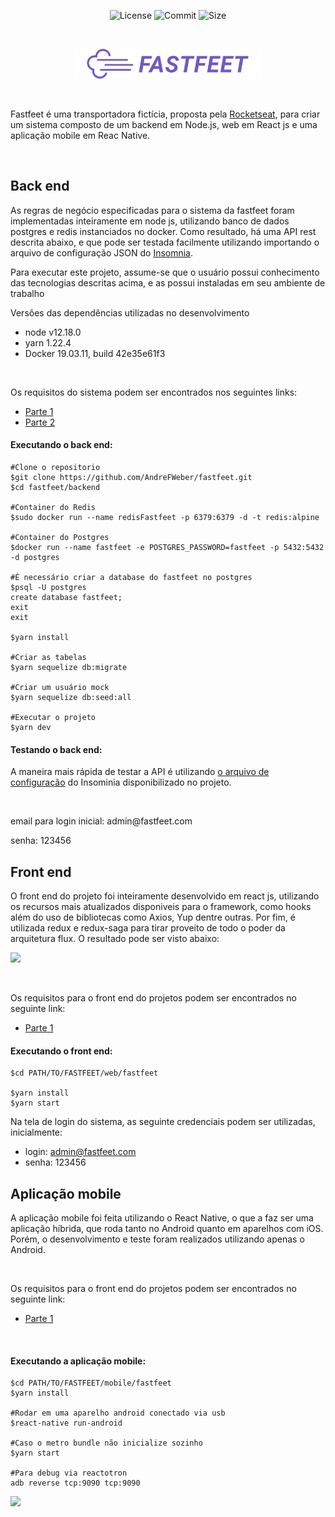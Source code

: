 <p align="center">

  <img alt="License" src="https://img.shields.io/github/license/AndreFWeber/fastfeet">
  <img alt="Commit" src="https://img.shields.io/github/last-commit/AndreFWeber/fastfeet">
  <img alt="Size" src="https://img.shields.io/github/repo-size/AndreFWeber/fastfeet">  
</p>
<br>
<p align="center">
    <img alt="fastfeet" src="https://github.com/AndreFWeber/fastfeet/blob/master/web/fastfeet/src/assets/logo.svg" width="300px" />
</p>
<br>
<p> 
   Fastfeet é uma transportadora fictícia, proposta pela <a href="https://rocketseat.com.br/">Rocketseat</a>, para criar um sistema composto de um backend em Node.js, web em React js e uma aplicação mobile em Reac Native.
</p>
<br>
<h2>
  Back end
</h2>
<p>
    As regras de negócio especificadas para o sistema da fastfeet foram implementadas inteiramente em node js, utilizando banco de dados postgres e redis instanciados no docker. Como resultado, há uma API rest descrita abaixo, e que pode ser testada facilmente utilizando importando o arquivo de configuração JSON do <a href="https://insomnia.rest/download/">Insomnia</a>.
</p>
<p>Para executar este projeto, assume-se que o usuário possui conhecimento das tecnologias descritas acima, e as possui instaladas em seu ambiente de trabalho<p/>
<p> Versões das dependências utilizadas no desenvolvimento </p>

- node v12.18.0
- yarn 1.22.4
- Docker 19.03.11, build 42e35e61f3

</br>
<p>
  Os requisitos do sistema podem ser encontrados nos seguintes links:
</p>

- [Parte 1](https://github.com/Rocketseat/bootcamp-gostack-desafio-02/blob/master/README.md#desafio-02-iniciando-aplica%C3%A7%C3%A3o)
- [Parte 2](https://github.com/Rocketseat/bootcamp-gostack-desafio-03/blob/master/README.md#desafio-03-continuando-aplica%C3%A7%C3%A3o)
  
<h4>Executando o back end:</h4>

```
#Clone o repositorio
$git clone https://github.com/AndreFWeber/fastfeet.git
$cd fastfeet/backend

#Container do Redis
$sudo docker run --name redisFastfeet -p 6379:6379 -d -t redis:alpine

#Container do Postgres
$docker run --name fastfeet -e POSTGRES_PASSWORD=fastfeet -p 5432:5432 -d postgres

#É necessário criar a database do fastfeet no postgres
$psql -U postgres
create database fastfeet;
exit
exit

$yarn install

#Criar as tabelas
$yarn sequelize db:migrate

#Criar um usuário mock
$yarn sequelize db:seed:all

#Executar o projeto
$yarn dev
```
<h4>Testando o back end:</h4>
<p>A maneira mais rápida de testar a API é utilizando <a href="https://github.com/AndreFWeber/fastfeet/blob/master/backend/INSOMNIA/Insomnia.json">o arquivo de configuração</a> do Insominia disponibilizado no projeto.</p>
<br>
<p>email para login inicial: admin@fastfeet.com </p>
<p> senha: 123456 </p>

<h2>
  Front end
</h2>
<p>
  O front end do projeto foi inteiramente desenvolvido em react js, utilizando os recursos mais atualizados disponiveis para o framework, como hooks além do uso de bibliotecas como Axios, Yup dentre outras. Por fim, é utilizada redux e redux-saga para tirar proveito de todo o poder da arquitetura flux. O resultado pode ser visto abaixo:
</p>

![]("https://github.com/AndreFWeber/fastfeet/blob/master/web/docs/webDemo.gif")

</br>
<p>
  Os requisitos para o front end do projetos podem ser encontrados no seguinte link:
</p>

- [Parte 1](https://github.com/Rocketseat/bootcamp-gostack-desafio-09#desafio-09-front-end-do-meetapp)

  
<h4>Executando o front end:</h4>


```
$cd PATH/TO/FASTFEET/web/fastfeet

$yarn install
$yarn start
```

<p>Na tela de login do sistema, as seguinte credenciais podem ser utilizadas, inicialmente:</p>

- login: admin@fastfeet.com
- senha: 123456



<h2>
  Aplicação mobile
</h2>
<p>
  A aplicação mobile foi feita utilizando o React Native, o que a faz ser uma aplicação híbrida, que roda tanto no Android quanto em aparelhos com iOS. Porém, o desenvolvimento e teste foram realizados utilizando apenas o Android.
</p>


</br>
<p>
  Os requisitos para o front end do projetos podem ser encontrados no seguinte link:
</p>

- [Parte 1](https://github.com/Rocketseat/bootcamp-gostack-desafio-10#desafio-10-mobile-do-meetapp)

</br>
<h4>Executando a aplicação mobile:</h4>


```
$cd PATH/TO/FASTFEET/mobile/fastfeet
$yarn install

#Rodar em uma aparelho android conectado via usb
$react-native run-android

#Caso o metro bundle não inicialize sozinho
$yarn start

#Para debug via reactotron
adb reverse tcp:9090 tcp:9090
```

![](https://github.com/AndreFWeber/fastfeet/blob/master/mobile/docs/mobileDemo.gif)
